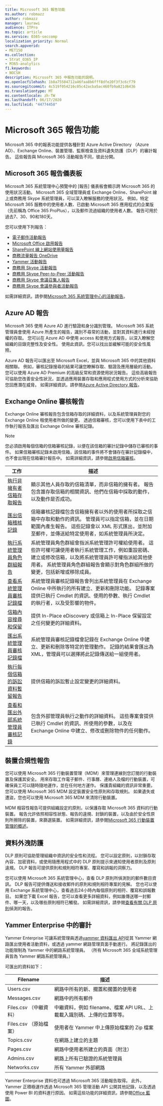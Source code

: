```yaml
---
title: Microsoft 365 報告功能
ms.author: robmazz
author: robmazz
manager: laurawi
audience: ITPro
ms.topic: article
ms.service: O365-seccomp
localization_priority: Normal
search.appverid:
- MET150
ms.collection:
- Strat_O365_IP
- M365-analytics
f1.keywords:
- NOCSH
description: Microsoft 365 中報告功能的說明。
ms.openlocfilehash: 1b8a75504712a46faa8b6fff8dfe20f3f3c6cf79
ms.sourcegitcommit: 4c519f054216c05c42acba5ac460fb9a821d6436
ms.translationtype: MT
ms.contentlocale: zh-TW
ms.lasthandoff: 06/17/2020
ms.locfileid: "44774458"
---
```

# <a name="microsoft-365-reporting-features"></a>Microsoft 365 報告功能 

Microsoft 365 中的報表功能提供各種針對 Azure Active Directory （Azure AD）、Exchange Online、裝置管理、監察檢查及資料遺失防護（DLP）的審計報告。 這些報告與 Microsoft 365 活動報告不同，彼此分開。

## <a name="microsoft-365-reports-dashboard"></a>Microsoft 365 報告儀表板

Microsoft 365 系統管理中心預覽中的 [報告] 儀表板會顯示跨 Microsoft 365 的使用狀況活動。 Microsoft 365 全域管理員或 Exchange Online、SharePoint 線上或商務用 Skype 系統管理員，可以深入瞭解服務的使用狀況。 例如，特定 Microsoft 365 服務中的使用者人數、已啟動 Microsoft 365 應用程式的企業版（先前稱為 Office 365 ProPlus），以及郵件流過組織的使用者人數。 報告可用於過去7、30、90和180天。

您可以使用下列報告：

- [電子郵件活動報告](https://support.office.com/article/Office-365-Reports-in-the-admin-center-preview--Email-activity-1cbe2c00-ca65-4fb9-9663-1bbfa58ebe44)
- [Microsoft Office 啟用報告](https://support.office.com/article/Office-365-Reports-in-the-admin-center-preview--Microsoft-Office-activations-87c24ae2-82e0-4d1e-be01-c3bcc3f18c60)
- [SharePoint 線上網站使用量報告](https://support.office.com/article/Office-365-Reports-in-the-admin-center-preview--SharePoint-site-usage-4ecfb843-e5d5-464d-8bf6-7ed512a9b213)
- [商務流量報告 OneDrive](https://support.office.com/article/Office-365-Reports-in-the-Admin-Center-Preview--OneDrive-for-Business-usage-0de3b312-c4e8-4e4b-a02d-32b2f726a680)
- [Yammer 活動報告](https://support.office.com/article/View-the-Yammer-Activity-report-in-the-Office-365-admin-center-preview-c7c9f938-5b8e-4d52-b1a2-c7c32cb2312a)
- [商務用 Skype 活動報告](https://docs.microsoft.com/SkypeForBusiness/skype-for-business-online-reporting/activity-report)
- [商務用 Skype Peer-to-Peer 活動報告](https://docs.microsoft.com/SkypeForBusiness/skype-for-business-online-reporting/peer-to-peer-activity-report)
- [商務用 Skype 會議召集人報告](https://docs.microsoft.com/SkypeForBusiness/skype-for-business-online-reporting/conference-organizer-activity-report)
- [商務用 Skype 會議參與者活動報告](https://docs.microsoft.com/SkypeForBusiness/skype-for-business-online-reporting/conference-participant-activity-report)

如需詳細資訊，請參閱[Microsoft 365 系統管理中心的活動報告](https://support.office.com/article/activity-reports-in-the-office-365-admin-center-0d6dfb17-8582-4172-a9a9-aed798150263)。

## <a name="azure-ad-reports"></a>Azure AD 報告

Microsoft 365 使用 Azure AD 進行驗證和身分識別管理。 Microsoft 365 系統管理員會使用 Azure 所產生的報告，識別不尋常的活動，並對其資料進行未經授權的存取。 您可以在 Azure AD 中使用 access 和使用方式報告，以深入瞭解您組織的目錄完整性及安全性。 使用此資訊，您可以找出並緩解可能的安全性風險。

Azure AD 報告可以匯出至 Microsoft Excel，並與 Microsoft 365 中的其他資料相關聯。 例如，審核記錄搜尋的結果可讓您瞭解存取、驗證及應用層級的活動。 您可以使用 Azure AD Premium 的高級反常和資源使用狀況報告。 這些高級報告可協助您改善安全性狀況，並透過應用裝置存取和應用程式使用方式的分析來協助您回應潛在威脅。 如需詳細資訊，請參閱[Azure Active Directory 報告](https://docs.microsoft.com/azure/active-directory/reports-monitoring/overview-reports/)。

## <a name="exchange-online-audit-reports"></a>Exchange Online 審核報告

Exchange Online 審核報告包含信箱存取的詳細資料，以及系統管理員對您的 Exchange Online 租使用者所做的變更。 透過信箱審核，您可以使用下表中的工作執行報告及匯出 Exchange Online 審核記錄。

> [!NOTE]
> 您必須啟用每個信箱的信箱審核記錄，以便在該信箱的審計記錄中儲存已審核的事件。 如果信箱審核記錄未啟用信箱，該信箱的事件將不會儲存在審計記錄檔中，也不會出現在信箱審計報告中。 如需詳細資訊，請參閱[啟用信箱審核](https://support.office.com/article/Enable-mailbox-auditing-in-Office-365-aaca8987-5b62-458b-9882-c28476a66918)。

| 工作 | 描述 |
|----------------------------------------------|----------------------------------------------------------------------------------------------------------------------------------------------------------------------------------------------------------------------------------------------------------------------------------------------------------------------------------------------------------|
| [執行非擁有者信箱存取報告](https://docs.microsoft.com/exchange/security-and-compliance/exchange-auditing-reports/non-owner-mailbox-access-report) | 顯示其他人員存取的信箱清單，而非信箱的擁有者。 報告包含誰存取信箱的相關資訊、他們在信箱中採取的動作，以及動作是否成功。 |
| [匯出信箱稽核記錄](https://docs.microsoft.com/exchange/security-and-compliance/exchange-auditing-reports/export-mailbox-audit-logs) | 信箱審核記錄檔包含信箱擁有者以外的使用者所採取之信箱中存取和動作的資訊。 管理員可以指定信箱，並在日期範圍內產生報告。 這些記錄會以 XML 形式匯出，並附加至郵件，並傳送給特定使用者，如系統管理員所決定。 |
| [執行系統管理員角色群組報告](https://docs.microsoft.com/Office365/SecurityCompliance/eop/run-an-administrator-role-group-report-in-eop-eop) | 系統管理員角色群組會指派系統管理許可權給使用者。 這些許可權可讓使用者執行系統管理工作，例如重設密碼、建立或修改信箱，以及將系統管理員許可權指派給其他使用者。 系統管理員角色群組報告會顯示對角色群組所做的變更，包括新增或移除成員。 |
| [查看系統管理員審核記錄檔](https://docs.microsoft.com/exchange/security-and-compliance/exchange-auditing-reports/view-administrator-audit-log) | 系統管理員審核記錄報告會列出系統管理員在 Exchange Online 中所執行的所有建立、更新和刪除功能。 記錄專案提供已執行 Cmdlet 的資訊、使用的參數、執行 Cmdlet 的執行者，以及受影響的物件。 |
| [信箱內容搜尋和保留](https://docs.microsoft.com/exchange/security-and-compliance/in-place-ediscovery/in-place-ediscovery) | 提供 In-Place eDiscovery 或信箱上 In-Place 保留設定之任何變更的詳細資料。 |
| [匯出系統管理員審核記錄檔](https://docs.microsoft.com/exchange/security-and-compliance/exchange-auditing-reports/search-role-group-changes) | 系統管理員審核記錄檔會記錄在 Exchange Online 中建立、更新和刪除等特定的管理動作。 記錄的結果會匯出為 XML，管理員可以選擇將此記錄傳送給一組使用者。 |
| [執行每個信箱的訴訟資料暫留報告](https://docs.microsoft.com/exchange/security-and-compliance/exchange-auditing-reports/per-mailbox-litigation-hold-report) | 提供信箱的訴訟暫止設定變更的詳細資料。 |
| [查看和匯出外部系統管理員審核記錄](https://docs.microsoft.com/exchange/security-and-compliance/exchange-auditing-reports/view-external-admin-audit-log) | 包含外部管理員執行之動作的詳細資料。 這些專案會提供已執行 Cmdlet 的資訊、所使用的參數，以及在 Exchange Online 中建立、修改或刪除物件的任何動作。 |

## <a name="device-compliance-reports"></a>裝置合規性報告

您可以使用 Microsoft 365 行動裝置管理（MDM）來管理連線到您訂閱的行動裝置及保護其安全。 用來存取工作電子郵件、行事曆、連絡人及檔的行動裝置，可確保員工可以隨時隨地運作，並在任何地方運作。 保護貴組織的資訊非常重要。 您可以使用 Microsoft 365 MDM 設定裝置安全性原則和存取規則。 如果遺失或遭盜，您也可以使用 Microsoft 365 MDM 來清除行動裝置。

MDM 相容性報告可提供組織設定的原則，以保護存取 Microsoft 365 資料的行動裝置。 報告允許依照相容性狀態、報告的違規、封鎖的裝置，以及由於安全性原則所擦除的裝置，來篩選裝置。 如需詳細資訊，請參閱[Microsoft 365 行動裝置管理的概述](https://support.microsoft.com/office/overview-of-mobile-device-management-mdm-for-microsoft-365-faa7d8e5-645d-4d59-839c-c8d4c1869e4a)。

## <a name="data-loss-prevention"></a>資料外洩防護

DLP 原則可協助管理組織中資訊的安全性和流程。 您可以設定原則，以封鎖存取內容、加密資料，或使用隨應用程式中的 DLP 原則提示來通知使用者原則及原則違規。 DLP 報告可提供原則和規則相符專案、覆寫和誤報的洞察力。

您可以使用 Microsoft 365 系統管理中心，查看 DLP 原則所偵測到的郵件數目資訊。 DLP 報告可提供傳送和接收郵件的原則和規則相符專案的見解。 您也可以使用 Exchange 系統管理中心，查看過去24小時內每個原則的相符、覆寫和誤報數目。 如果您下載 Excel 報告，您可以查看更多詳細資料，例如誰傳送哪一封郵件、哪一天，以及哪些原則相符已觸發。 如需詳細資訊，請參閱[查看有關 DLP 原則](https://docs.microsoft.com/previous-versions/exchange-server/exchange-150/jj889415(v=exchg.150))偵測的報告。

## <a name="auditing-in-yammer-enterprise"></a>Yammer Enterprise 中的審計

Yammer Enterprise 可讓系統管理員透過[yammer 資料匯出 API](https://support.office.com/article/export-data-from-yammer-enterprise-b303d8f3-007d-4ad4-81f8-54fb1ecfb3f2)從其 Yammer 網路匯出使用者活動資料，或透過 yammer 網路管理頁面手動進行。 將記錄匯出的功能限制為 Yammer 中的網路系統管理員。 （所有 Microsoft 365 全域系統管理員皆為 Yammer 網路系統管理員。）

可匯出的資料如下：

| Filename | 描述 |
|----------------------------|-------------------------------------------------------------------------|
| Users.csv | 網路中所有的新、擱置和擱置的使用者 |
| Messages.csv | 網路中的所有郵件 |
| Files.csv （中繼資料） | 中繼資料，例如 filename、檔案 API URL、上載載入識別碼、上傳的位置等等。 |
| Files.csv （原始檔案） | 使用者在 Yammer 中上傳原始檔案的 Zip 檔案 |
| Topics.csv | 在網路上建立的主題 |
| Pages.csv | 網路中使用者所建立的頁面（附注） |
| Admins.csv | 網路上所有已驗證的系統管理員 |
| Networks.csv | 所有 Yammer 外部網路 |

Yammer Enterprise 資料也可透過 Microsoft 365 活動報告取得。 此外，Yammer 正積極運作透過 Microsoft 365 管理活動 API 公開其他記錄，以及透過使用 Power BI 的資料進行原因。 如需這些功能的詳細資訊，請參閱[Office 藍圖](https://fasttrack.microsoft.com/roadmap?filters=yammer)。
